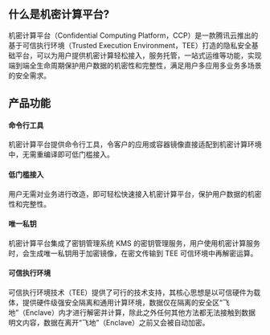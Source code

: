 ## 什么是机密计算平台?
机密计算平台（Confidential Computing Platform，CCP）是一款腾讯云推出的基于可信执行环境（Trusted Execution Environment，TEE）打造的隐私安全基础平台，可以为用户提供机密计算轻松接入，服务托管，一站式运维等功能，实现端到端全生命周期保护用户数据的机密性和完整性，满足用户多应用多业务多场景的安全需求。

## 产品功能
#### 命令行工具
机密计算平台提供命令行工具，令客户的应用或容器镜像直接适配到机密计算环境中，无需重编译即可低门槛接入。

#### 低门槛接入
用户无需对业务进行改造，即可轻松快速接入机密计算平台，保护用户数据的机密性和完整性。

#### 唯一私钥
机密计算平台集成了密钥管理系统 KMS 的密钥管理服务，用户使用机密计算服务时，会生成唯一私钥用于加密镜像，在密文传输到 TEE 可信环境中再解密运算。

#### 可信执行环境
可信执行环境技术（TEE）提供了可行的技术支持，其核心思想是以可信硬件为载体，提供硬件级强安全隔离和通用计算环境，数据仅在隔离的安全区“飞地”（Enclave）内才进行解密并计算，除此之外任何其他方法都无法接触到数据明文内容，数据在离开“飞地”（Enclave）之前又会被自动加密。
